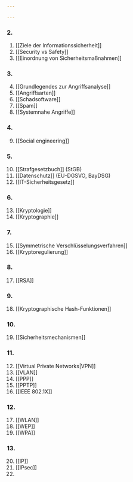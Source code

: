 ```yaml
---

---
```

### 2.
1. [[Ziele der Informationssicherheit]]
2. [[Security vs Safety]]
3. [[Einordnung von Sicherheitsmaßnahmen]]

### 3.
4. [[Grundlegendes zur Angriffsanalyse]]
5. [[Angriffsarten]]
6. [[Schadsoftware]]
7. [[Spam]]
8. [[Systemnahe Angriffe]]

### 4.
9. [[Social engineering]]

### 5. 
10. [[Strafgesetzbuch]] (StGB)
11. [[Datenschutz]] (EU-DGSVO, BayDSG)
12. [[IT-Sicherheitsgesetz]]

### 6.
13. [[Kryptologie]]
14. [[Kryptographie]]

### 7. 
15.  [[Symmetrische Verschlüsselungsverfahren]]
16. [[Kryptoregulierung]]

### 8.
17. [[RSA]]

### 9. 
18. [[Kryptographische Hash-Funktionen]]

### 10.
19.  [[Sicherheitsmechanismen]] 

### 11.
12. [[Virtual Private Networks|VPN]]
13. [[VLAN]]
14. [[PPP]]
15. [[PPTP]]
16. [[IEEE 802.1X]]

### 12.
17. [[WLAN]]
18. [[WEP]]
19. [[WPA]]

### 13.
20. [[IP]] 
21. [[IPsec]]
22. 